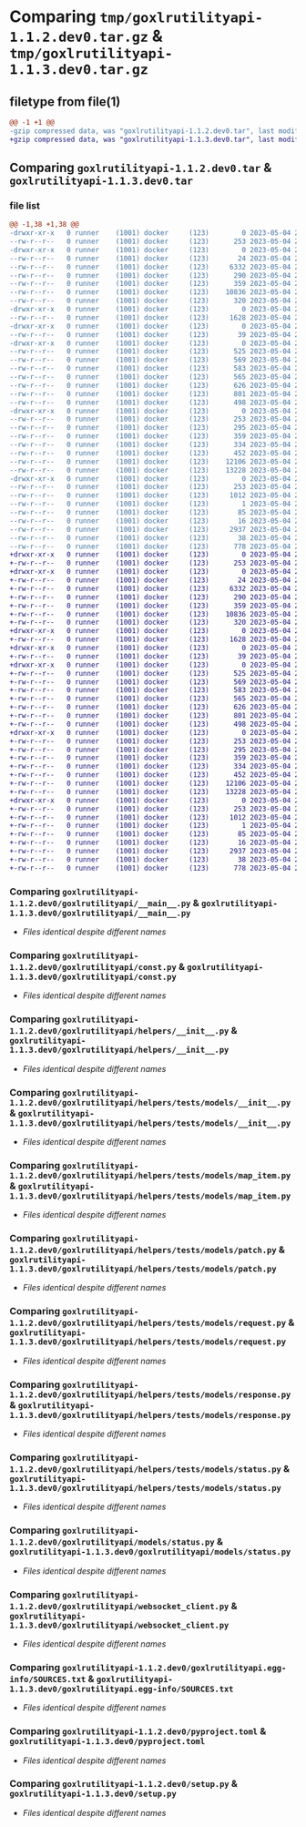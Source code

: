 # Comparing `tmp/goxlrutilityapi-1.1.2.dev0.tar.gz` & `tmp/goxlrutilityapi-1.1.3.dev0.tar.gz`

## filetype from file(1)

```diff
@@ -1 +1 @@
-gzip compressed data, was "goxlrutilityapi-1.1.2.dev0.tar", last modified: Thu May  4 20:38:39 2023, max compression
+gzip compressed data, was "goxlrutilityapi-1.1.3.dev0.tar", last modified: Thu May  4 20:40:33 2023, max compression
```

## Comparing `goxlrutilityapi-1.1.2.dev0.tar` & `goxlrutilityapi-1.1.3.dev0.tar`

### file list

```diff
@@ -1,38 +1,38 @@
-drwxr-xr-x   0 runner    (1001) docker     (123)        0 2023-05-04 20:38:39.971116 goxlrutilityapi-1.1.2.dev0/
--rw-r--r--   0 runner    (1001) docker     (123)      253 2023-05-04 20:38:39.971116 goxlrutilityapi-1.1.2.dev0/PKG-INFO
-drwxr-xr-x   0 runner    (1001) docker     (123)        0 2023-05-04 20:38:39.967115 goxlrutilityapi-1.1.2.dev0/goxlrutilityapi/
--rw-r--r--   0 runner    (1001) docker     (123)       24 2023-05-04 20:38:04.000000 goxlrutilityapi-1.1.2.dev0/goxlrutilityapi/__init__.py
--rw-r--r--   0 runner    (1001) docker     (123)     6332 2023-05-04 20:38:04.000000 goxlrutilityapi-1.1.2.dev0/goxlrutilityapi/__main__.py
--rw-r--r--   0 runner    (1001) docker     (123)      290 2023-05-04 20:38:38.000000 goxlrutilityapi-1.1.2.dev0/goxlrutilityapi/_version.py
--rw-r--r--   0 runner    (1001) docker     (123)      359 2023-05-04 20:38:04.000000 goxlrutilityapi-1.1.2.dev0/goxlrutilityapi/base.py
--rw-r--r--   0 runner    (1001) docker     (123)    10836 2023-05-04 20:38:04.000000 goxlrutilityapi-1.1.2.dev0/goxlrutilityapi/const.py
--rw-r--r--   0 runner    (1001) docker     (123)      320 2023-05-04 20:38:04.000000 goxlrutilityapi-1.1.2.dev0/goxlrutilityapi/exceptions.py
-drwxr-xr-x   0 runner    (1001) docker     (123)        0 2023-05-04 20:38:39.967115 goxlrutilityapi-1.1.2.dev0/goxlrutilityapi/helpers/
--rw-r--r--   0 runner    (1001) docker     (123)     1628 2023-05-04 20:38:04.000000 goxlrutilityapi-1.1.2.dev0/goxlrutilityapi/helpers/__init__.py
-drwxr-xr-x   0 runner    (1001) docker     (123)        0 2023-05-04 20:38:39.967115 goxlrutilityapi-1.1.2.dev0/goxlrutilityapi/helpers/tests/
--rw-r--r--   0 runner    (1001) docker     (123)       39 2023-05-04 20:38:04.000000 goxlrutilityapi-1.1.2.dev0/goxlrutilityapi/helpers/tests/__init__.py
-drwxr-xr-x   0 runner    (1001) docker     (123)        0 2023-05-04 20:38:39.967115 goxlrutilityapi-1.1.2.dev0/goxlrutilityapi/helpers/tests/models/
--rw-r--r--   0 runner    (1001) docker     (123)      525 2023-05-04 20:38:04.000000 goxlrutilityapi-1.1.2.dev0/goxlrutilityapi/helpers/tests/models/__init__.py
--rw-r--r--   0 runner    (1001) docker     (123)      569 2023-05-04 20:38:04.000000 goxlrutilityapi-1.1.2.dev0/goxlrutilityapi/helpers/tests/models/map_item.py
--rw-r--r--   0 runner    (1001) docker     (123)      583 2023-05-04 20:38:04.000000 goxlrutilityapi-1.1.2.dev0/goxlrutilityapi/helpers/tests/models/patch.py
--rw-r--r--   0 runner    (1001) docker     (123)      565 2023-05-04 20:38:04.000000 goxlrutilityapi-1.1.2.dev0/goxlrutilityapi/helpers/tests/models/request.py
--rw-r--r--   0 runner    (1001) docker     (123)      626 2023-05-04 20:38:04.000000 goxlrutilityapi-1.1.2.dev0/goxlrutilityapi/helpers/tests/models/response.py
--rw-r--r--   0 runner    (1001) docker     (123)      801 2023-05-04 20:38:04.000000 goxlrutilityapi-1.1.2.dev0/goxlrutilityapi/helpers/tests/models/status.py
--rw-r--r--   0 runner    (1001) docker     (123)      498 2023-05-04 20:38:04.000000 goxlrutilityapi-1.1.2.dev0/goxlrutilityapi/logger.py
-drwxr-xr-x   0 runner    (1001) docker     (123)        0 2023-05-04 20:38:39.971116 goxlrutilityapi-1.1.2.dev0/goxlrutilityapi/models/
--rw-r--r--   0 runner    (1001) docker     (123)      253 2023-05-04 20:38:04.000000 goxlrutilityapi-1.1.2.dev0/goxlrutilityapi/models/__init__.py
--rw-r--r--   0 runner    (1001) docker     (123)      295 2023-05-04 20:38:04.000000 goxlrutilityapi-1.1.2.dev0/goxlrutilityapi/models/map_item.py
--rw-r--r--   0 runner    (1001) docker     (123)      359 2023-05-04 20:38:04.000000 goxlrutilityapi-1.1.2.dev0/goxlrutilityapi/models/patch.py
--rw-r--r--   0 runner    (1001) docker     (123)      334 2023-05-04 20:38:04.000000 goxlrutilityapi-1.1.2.dev0/goxlrutilityapi/models/request.py
--rw-r--r--   0 runner    (1001) docker     (123)      452 2023-05-04 20:38:04.000000 goxlrutilityapi-1.1.2.dev0/goxlrutilityapi/models/response.py
--rw-r--r--   0 runner    (1001) docker     (123)    12106 2023-05-04 20:38:04.000000 goxlrutilityapi-1.1.2.dev0/goxlrutilityapi/models/status.py
--rw-r--r--   0 runner    (1001) docker     (123)    13228 2023-05-04 20:38:04.000000 goxlrutilityapi-1.1.2.dev0/goxlrutilityapi/websocket_client.py
-drwxr-xr-x   0 runner    (1001) docker     (123)        0 2023-05-04 20:38:39.967115 goxlrutilityapi-1.1.2.dev0/goxlrutilityapi.egg-info/
--rw-r--r--   0 runner    (1001) docker     (123)      253 2023-05-04 20:38:39.000000 goxlrutilityapi-1.1.2.dev0/goxlrutilityapi.egg-info/PKG-INFO
--rw-r--r--   0 runner    (1001) docker     (123)     1012 2023-05-04 20:38:39.000000 goxlrutilityapi-1.1.2.dev0/goxlrutilityapi.egg-info/SOURCES.txt
--rw-r--r--   0 runner    (1001) docker     (123)        1 2023-05-04 20:38:39.000000 goxlrutilityapi-1.1.2.dev0/goxlrutilityapi.egg-info/dependency_links.txt
--rw-r--r--   0 runner    (1001) docker     (123)       85 2023-05-04 20:38:39.000000 goxlrutilityapi-1.1.2.dev0/goxlrutilityapi.egg-info/requires.txt
--rw-r--r--   0 runner    (1001) docker     (123)       16 2023-05-04 20:38:39.000000 goxlrutilityapi-1.1.2.dev0/goxlrutilityapi.egg-info/top_level.txt
--rw-r--r--   0 runner    (1001) docker     (123)     2937 2023-05-04 20:38:04.000000 goxlrutilityapi-1.1.2.dev0/pyproject.toml
--rw-r--r--   0 runner    (1001) docker     (123)       38 2023-05-04 20:38:39.971116 goxlrutilityapi-1.1.2.dev0/setup.cfg
--rw-r--r--   0 runner    (1001) docker     (123)      778 2023-05-04 20:38:04.000000 goxlrutilityapi-1.1.2.dev0/setup.py
+drwxr-xr-x   0 runner    (1001) docker     (123)        0 2023-05-04 20:40:33.528545 goxlrutilityapi-1.1.3.dev0/
+-rw-r--r--   0 runner    (1001) docker     (123)      253 2023-05-04 20:40:33.528545 goxlrutilityapi-1.1.3.dev0/PKG-INFO
+drwxr-xr-x   0 runner    (1001) docker     (123)        0 2023-05-04 20:40:33.524545 goxlrutilityapi-1.1.3.dev0/goxlrutilityapi/
+-rw-r--r--   0 runner    (1001) docker     (123)       24 2023-05-04 20:40:16.000000 goxlrutilityapi-1.1.3.dev0/goxlrutilityapi/__init__.py
+-rw-r--r--   0 runner    (1001) docker     (123)     6332 2023-05-04 20:40:16.000000 goxlrutilityapi-1.1.3.dev0/goxlrutilityapi/__main__.py
+-rw-r--r--   0 runner    (1001) docker     (123)      290 2023-05-04 20:40:31.000000 goxlrutilityapi-1.1.3.dev0/goxlrutilityapi/_version.py
+-rw-r--r--   0 runner    (1001) docker     (123)      359 2023-05-04 20:40:16.000000 goxlrutilityapi-1.1.3.dev0/goxlrutilityapi/base.py
+-rw-r--r--   0 runner    (1001) docker     (123)    10836 2023-05-04 20:40:16.000000 goxlrutilityapi-1.1.3.dev0/goxlrutilityapi/const.py
+-rw-r--r--   0 runner    (1001) docker     (123)      320 2023-05-04 20:40:16.000000 goxlrutilityapi-1.1.3.dev0/goxlrutilityapi/exceptions.py
+drwxr-xr-x   0 runner    (1001) docker     (123)        0 2023-05-04 20:40:33.524545 goxlrutilityapi-1.1.3.dev0/goxlrutilityapi/helpers/
+-rw-r--r--   0 runner    (1001) docker     (123)     1628 2023-05-04 20:40:16.000000 goxlrutilityapi-1.1.3.dev0/goxlrutilityapi/helpers/__init__.py
+drwxr-xr-x   0 runner    (1001) docker     (123)        0 2023-05-04 20:40:33.524545 goxlrutilityapi-1.1.3.dev0/goxlrutilityapi/helpers/tests/
+-rw-r--r--   0 runner    (1001) docker     (123)       39 2023-05-04 20:40:16.000000 goxlrutilityapi-1.1.3.dev0/goxlrutilityapi/helpers/tests/__init__.py
+drwxr-xr-x   0 runner    (1001) docker     (123)        0 2023-05-04 20:40:33.524545 goxlrutilityapi-1.1.3.dev0/goxlrutilityapi/helpers/tests/models/
+-rw-r--r--   0 runner    (1001) docker     (123)      525 2023-05-04 20:40:16.000000 goxlrutilityapi-1.1.3.dev0/goxlrutilityapi/helpers/tests/models/__init__.py
+-rw-r--r--   0 runner    (1001) docker     (123)      569 2023-05-04 20:40:16.000000 goxlrutilityapi-1.1.3.dev0/goxlrutilityapi/helpers/tests/models/map_item.py
+-rw-r--r--   0 runner    (1001) docker     (123)      583 2023-05-04 20:40:16.000000 goxlrutilityapi-1.1.3.dev0/goxlrutilityapi/helpers/tests/models/patch.py
+-rw-r--r--   0 runner    (1001) docker     (123)      565 2023-05-04 20:40:16.000000 goxlrutilityapi-1.1.3.dev0/goxlrutilityapi/helpers/tests/models/request.py
+-rw-r--r--   0 runner    (1001) docker     (123)      626 2023-05-04 20:40:16.000000 goxlrutilityapi-1.1.3.dev0/goxlrutilityapi/helpers/tests/models/response.py
+-rw-r--r--   0 runner    (1001) docker     (123)      801 2023-05-04 20:40:16.000000 goxlrutilityapi-1.1.3.dev0/goxlrutilityapi/helpers/tests/models/status.py
+-rw-r--r--   0 runner    (1001) docker     (123)      498 2023-05-04 20:40:16.000000 goxlrutilityapi-1.1.3.dev0/goxlrutilityapi/logger.py
+drwxr-xr-x   0 runner    (1001) docker     (123)        0 2023-05-04 20:40:33.528545 goxlrutilityapi-1.1.3.dev0/goxlrutilityapi/models/
+-rw-r--r--   0 runner    (1001) docker     (123)      253 2023-05-04 20:40:16.000000 goxlrutilityapi-1.1.3.dev0/goxlrutilityapi/models/__init__.py
+-rw-r--r--   0 runner    (1001) docker     (123)      295 2023-05-04 20:40:16.000000 goxlrutilityapi-1.1.3.dev0/goxlrutilityapi/models/map_item.py
+-rw-r--r--   0 runner    (1001) docker     (123)      359 2023-05-04 20:40:16.000000 goxlrutilityapi-1.1.3.dev0/goxlrutilityapi/models/patch.py
+-rw-r--r--   0 runner    (1001) docker     (123)      334 2023-05-04 20:40:16.000000 goxlrutilityapi-1.1.3.dev0/goxlrutilityapi/models/request.py
+-rw-r--r--   0 runner    (1001) docker     (123)      452 2023-05-04 20:40:16.000000 goxlrutilityapi-1.1.3.dev0/goxlrutilityapi/models/response.py
+-rw-r--r--   0 runner    (1001) docker     (123)    12106 2023-05-04 20:40:16.000000 goxlrutilityapi-1.1.3.dev0/goxlrutilityapi/models/status.py
+-rw-r--r--   0 runner    (1001) docker     (123)    13228 2023-05-04 20:40:16.000000 goxlrutilityapi-1.1.3.dev0/goxlrutilityapi/websocket_client.py
+drwxr-xr-x   0 runner    (1001) docker     (123)        0 2023-05-04 20:40:33.524545 goxlrutilityapi-1.1.3.dev0/goxlrutilityapi.egg-info/
+-rw-r--r--   0 runner    (1001) docker     (123)      253 2023-05-04 20:40:33.000000 goxlrutilityapi-1.1.3.dev0/goxlrutilityapi.egg-info/PKG-INFO
+-rw-r--r--   0 runner    (1001) docker     (123)     1012 2023-05-04 20:40:33.000000 goxlrutilityapi-1.1.3.dev0/goxlrutilityapi.egg-info/SOURCES.txt
+-rw-r--r--   0 runner    (1001) docker     (123)        1 2023-05-04 20:40:33.000000 goxlrutilityapi-1.1.3.dev0/goxlrutilityapi.egg-info/dependency_links.txt
+-rw-r--r--   0 runner    (1001) docker     (123)       85 2023-05-04 20:40:33.000000 goxlrutilityapi-1.1.3.dev0/goxlrutilityapi.egg-info/requires.txt
+-rw-r--r--   0 runner    (1001) docker     (123)       16 2023-05-04 20:40:33.000000 goxlrutilityapi-1.1.3.dev0/goxlrutilityapi.egg-info/top_level.txt
+-rw-r--r--   0 runner    (1001) docker     (123)     2937 2023-05-04 20:40:16.000000 goxlrutilityapi-1.1.3.dev0/pyproject.toml
+-rw-r--r--   0 runner    (1001) docker     (123)       38 2023-05-04 20:40:33.528545 goxlrutilityapi-1.1.3.dev0/setup.cfg
+-rw-r--r--   0 runner    (1001) docker     (123)      778 2023-05-04 20:40:16.000000 goxlrutilityapi-1.1.3.dev0/setup.py
```

### Comparing `goxlrutilityapi-1.1.2.dev0/goxlrutilityapi/__main__.py` & `goxlrutilityapi-1.1.3.dev0/goxlrutilityapi/__main__.py`

 * *Files identical despite different names*

### Comparing `goxlrutilityapi-1.1.2.dev0/goxlrutilityapi/const.py` & `goxlrutilityapi-1.1.3.dev0/goxlrutilityapi/const.py`

 * *Files identical despite different names*

### Comparing `goxlrutilityapi-1.1.2.dev0/goxlrutilityapi/helpers/__init__.py` & `goxlrutilityapi-1.1.3.dev0/goxlrutilityapi/helpers/__init__.py`

 * *Files identical despite different names*

### Comparing `goxlrutilityapi-1.1.2.dev0/goxlrutilityapi/helpers/tests/models/__init__.py` & `goxlrutilityapi-1.1.3.dev0/goxlrutilityapi/helpers/tests/models/__init__.py`

 * *Files identical despite different names*

### Comparing `goxlrutilityapi-1.1.2.dev0/goxlrutilityapi/helpers/tests/models/map_item.py` & `goxlrutilityapi-1.1.3.dev0/goxlrutilityapi/helpers/tests/models/map_item.py`

 * *Files identical despite different names*

### Comparing `goxlrutilityapi-1.1.2.dev0/goxlrutilityapi/helpers/tests/models/patch.py` & `goxlrutilityapi-1.1.3.dev0/goxlrutilityapi/helpers/tests/models/patch.py`

 * *Files identical despite different names*

### Comparing `goxlrutilityapi-1.1.2.dev0/goxlrutilityapi/helpers/tests/models/request.py` & `goxlrutilityapi-1.1.3.dev0/goxlrutilityapi/helpers/tests/models/request.py`

 * *Files identical despite different names*

### Comparing `goxlrutilityapi-1.1.2.dev0/goxlrutilityapi/helpers/tests/models/response.py` & `goxlrutilityapi-1.1.3.dev0/goxlrutilityapi/helpers/tests/models/response.py`

 * *Files identical despite different names*

### Comparing `goxlrutilityapi-1.1.2.dev0/goxlrutilityapi/helpers/tests/models/status.py` & `goxlrutilityapi-1.1.3.dev0/goxlrutilityapi/helpers/tests/models/status.py`

 * *Files identical despite different names*

### Comparing `goxlrutilityapi-1.1.2.dev0/goxlrutilityapi/models/status.py` & `goxlrutilityapi-1.1.3.dev0/goxlrutilityapi/models/status.py`

 * *Files identical despite different names*

### Comparing `goxlrutilityapi-1.1.2.dev0/goxlrutilityapi/websocket_client.py` & `goxlrutilityapi-1.1.3.dev0/goxlrutilityapi/websocket_client.py`

 * *Files identical despite different names*

### Comparing `goxlrutilityapi-1.1.2.dev0/goxlrutilityapi.egg-info/SOURCES.txt` & `goxlrutilityapi-1.1.3.dev0/goxlrutilityapi.egg-info/SOURCES.txt`

 * *Files identical despite different names*

### Comparing `goxlrutilityapi-1.1.2.dev0/pyproject.toml` & `goxlrutilityapi-1.1.3.dev0/pyproject.toml`

 * *Files identical despite different names*

### Comparing `goxlrutilityapi-1.1.2.dev0/setup.py` & `goxlrutilityapi-1.1.3.dev0/setup.py`

 * *Files identical despite different names*

